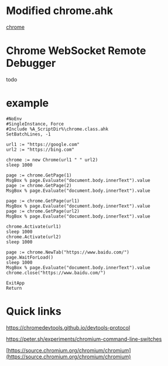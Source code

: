 # Modified chrome.ahk
[chrome](https://github.com/G33kDude/Chrome.ahk)

# Chrome WebSocket Remote Debugger
todo
# example
```
#NoEnv
#SingleInstance, Force
#Include %A_ScriptDir%\chrome.class.ahk
SetBatchLines, -1

url1 := "https://google.com"
url2 := "https://bing.com"

chrome := new Chrome(url1 " " url2)
sleep 1000

page := chrome.GetPage(1)
MsgBox % page.Evaluate("document.body.innerText").value
page := chrome.GetPage(2)
MsgBox % page.Evaluate("document.body.innerText").value

page := chrome.GetPage(url1)
MsgBox % page.Evaluate("document.body.innerText").value
page := chrome.GetPage(url2)
MsgBox % page.Evaluate("document.body.innerText").value

chrome.Activate(url1)
sleep 1000
chrome.Activate(url2)
sleep 1000

page := chrome.NewTab("https://www.baidu.com/")
page.WaitForLoad()
sleep 1000
MsgBox % page.Evaluate("document.body.innerText").value
chrome.close("https://www.baidu.com/")

ExitApp
Return
```
# Quick links
https://chromedevtools.github.io/devtools-protocol

https://peter.sh/experiments/chromium-command-line-switches

[https://source.chromium.org/chromium/chromium](https://source.chromium.org/chromium/chromium)

